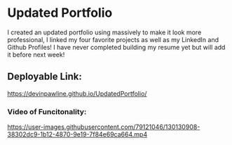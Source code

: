 # Updated Portfolio

I created an updated portfolio using massively to make it look more professional, I linked my four favorite projects as well as my LinkedIn and 
Github Profiles! I have never completed building my resume yet but will add it before next week! 

## Deployable Link: 
https://devinpawline.github.io/UpdatedPortfolio/

### Video of Funcitonality: 


https://user-images.githubusercontent.com/79121046/130130908-38302dc9-1b12-4870-9e19-7f84e69ca664.mp4





